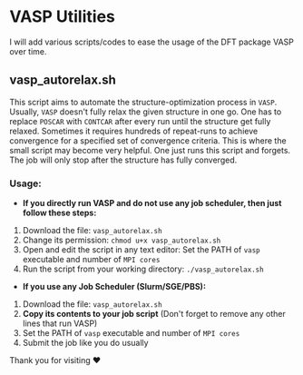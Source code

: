 # VASP Utilities

I will add various scripts/codes to ease the usage of the DFT package VASP over time. 

## vasp_autorelax.sh

This script aims to automate the structure-optimization process in `VASP`. Usually, `VASP` doesn't fully relax the given structure in one go. One has to replace `POSCAR` with `CONTCAR` after every run until the structure get fully relaxed. Sometimes it requires hundreds of repeat-runs to achieve convergence for a specified set of convergence criteria. This is where the small script may become very helpful. One just runs this script and forgets. The job will only stop after the structure has fully converged.

### Usage:

* **If you directly run VASP and do not use any job scheduler, then just follow these steps:**

1) Download the file:  `vasp_autorelax.sh`
2) Change its permission:  `chmod u+x vasp_autorelax.sh`
3) Open and edit the script in any text editor:  Set the PATH of `vasp` executable and number of `MPI cores`
4) Run the script from your working directory:  `./vasp_autorelax.sh`

* **If you use any Job Scheduler (Slurm/SGE/PBS):**

1) Download the file:  `vasp_autorelax.sh`
2) **Copy its contents to your job script** (Don't forget to remove any other lines that run VASP)
3) Set the PATH of `vasp` executable and number of `MPI cores`
4) Submit the job like you do usually


Thank you for visiting :heart:
